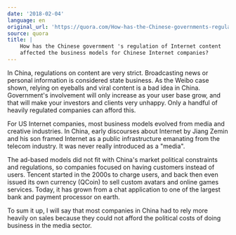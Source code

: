 ```yaml
---
date: '2018-02-04'
language: en
original_url: 'https://quora.com/How-has-the-Chinese-governments-regulation-of-Internet-content-affected-the-business-models-for-Chinese-Internet-companies/answer/Clément-Renaud'
source: quora
title: |
    How has the Chinese government 's regulation of Internet content
    affected the business models for Chinese Internet companies?
---
```


In China, regulations on content are very strict. Broadcasting news or
personal information is considered state business. As the Weibo case
shown, relying on eyeballs and viral content is a bad idea in China.
Government's involvement will only increase as your user base grow, and
that will make your investors and clients very unhappy. Only a handful
of heavily regulated companies can afford this.

For US Internet companies, most business models evolved from media and
creative industries. In China, early discourses about Internet by Jiang
Zemin and his son framed Internet as a public infrastructure emanating
from the telecom industry. It was never really introduced as a "media".

The ad-based models did not fit with China's market political
constraints and regulations, so companies focused on having customers
instead of users. Tencent started in the 2000s to charge users, and back
then even issued its own currency (QCoin) to sell custom avatars and
online games services. Today, it has grown from a chat application to
one of the largest bank and payment processor on earth.

To sum it up, I will say that most companies in China had to rely more
heavily on sales because they could not afford the political costs of
doing business in the media sector.
